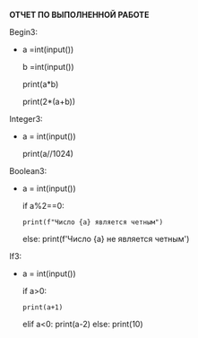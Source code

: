 **ОТЧЕТ ПО ВЫПОЛНЕННОЙ РАБОТЕ**

Begin3:
* a =int(input())

  b =int(input())
  
  print(a*b)
  
  print(2*(a+b))
  
Integer3:
* a = int(input())
  
  print(a//1024)
  
Boolean3:
* a = int(input())

  if a%2==0:
    
      print(f"Число {a} является четным")    
  else: print(f'Число {a} не является четным')

If3:
* a = int(input())

  if a>0:
    
      print(a+1)
    
  elif a<0:
      print(a-2)
  else: print(10)
